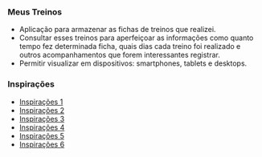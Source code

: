 ### Meus Treinos

- Aplicação para armazenar as fichas de treinos que realizei. 
- Consultar esses treinos para aperfeiçoar as informações como quanto tempo fez determinada ficha, quais dias cada treino foi realizado e outros acompanhamentos que forem interessantes registrar.
- Permitir visualizar em dispositivos: smartphones, tablets e desktops.

### Inspirações

- [Inspirações 1](https://aplicativonexur.com.br/aplicativo-para-montar-treino/)
- [Inspirações 2](https://www.oswaldocruz.com/site/dicas-de-saude/dicas-de-saude/8-aplicativos-que-ajudam-a-controlar-o-exercicio-fisico)
- [Inspirações 3](https://www.boomfit.com/pt/blog/melhores-apps-de-fitness-b22.html)
- [Inspirações 4](https://canaltech.com.br/apps/aplicativos-fazer-exercicios/)
- [Inspirações 5](https://reidostemplates.com.br/produto/template-html-para-academias/)
- [Inspirações 6](https://www.feitodeiridium.com.br/treino-abc/)
